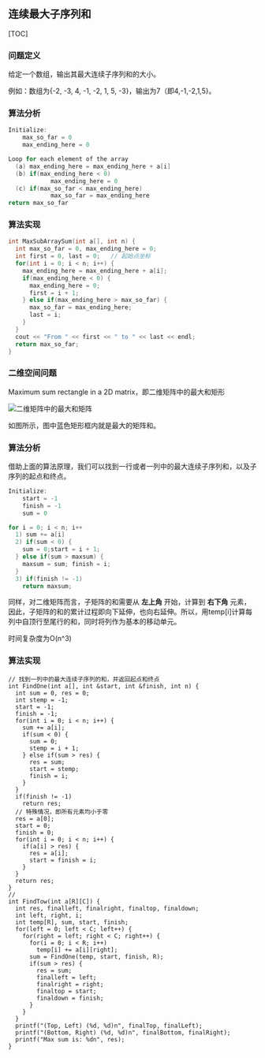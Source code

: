 ## 连续最大子序列和

[TOC]


### 问题定义

给定一个数组，输出其最大连续子序列和的大小。

例如：数组为{-2, -3, 4, -1, -2, 1, 5, -3}，输出为7（即4,-1,-2,1,5}。

### 算法分析

```cpp
Initialize:
    max_so_far = 0
    max_ending_here = 0

Loop for each element of the array
  (a) max_ending_here = max_ending_here + a[i]
  (b) if(max_ending_here < 0)
            max_ending_here = 0
  (c) if(max_so_far < max_ending_here)
            max_so_far = max_ending_here
return max_so_far
```

### 算法实现

```cpp
int MaxSubArraySum(int a[], int n) {
  int max_so_far = 0, max_ending_here = 0;
  int first = 0, last = 0;   // 起始点坐标
  for(int i = 0; i < n; i++) {
    max_ending_here = max_ending_here + a[i];
    if(max_ending_here < 0) {
      max_ending_here = 0;
      first = i + 1;
    } else if(max_ending_here > max_so_far) {
      max_so_far = max_ending_here;
      last = i;
    }
  }
  cout << "From " << first << " to " << last << endl;
  return max_so_far;
}
```

### 二维空间问题

Maximum sum rectangle in a 2D matrix，即二维矩阵中的最大和矩形

![二维矩阵中的最大和矩阵](http://on64c9tla.bkt.clouddn.com/Algorithm/2weijuzhensum.png)

如图所示，图中蓝色矩形框内就是最大的矩阵和。

### 算法分析

借助上面的算法原理，我们可以找到一行或者一列中的最大连续子序列和，以及子序列的起点和终点。

```cpp
Initialize:
    start = -1
    finish = -1
    sum = 0

for i = 0; i < n; i++
  1) sum += a[i]
  2) if(sum < 0) {
    sum = 0;start = i + 1;
  } else if(sum > maxsum) {
    maxsum = sum; finish = i;
  }
  3) if(finish != -1)
    return maxsum;
```

同样，对二维矩阵而言，子矩阵的和需要从 **左上角** 开始，计算到 **右下角** 元素，因此，子矩阵的和的累计过程即向下延伸，也向右延伸。所以，用temp[i]计算每列中自顶行至尾行的和，同时将列作为基本的移动单元。

时间复杂度为O(n^3)

### 算法实现

```
// 找到一列中的最大连续子序列的和，并返回起点和终点
int FindOne(int a[], int &start, int &finish, int n) {
  int sum = 0, res = 0;
  int stemp = -1;
  start = -1;
  finish = -1;
  for(int i = 0; i < n; i++) {
    sum += a[i];
    if(sum < 0) {
      sum = 0;
      stemp = i + 1;
    } else if(sum > res) {
      res = sum;
      start = stemp;
      finish = i;
    }
  }
  if(finish != -1)
    return res;
  // 特殊情况，即所有元素均小于零
  res = a[0];
  start = 0;
  finish = 0;
  for(int i = 0; i < n; i++) {
    if(a[i] > res) {
      res = a[i];
      start = finish = i;
    }
  }
  return res;
}
//
int FindTow(int a[R][C]) {
  int res, finalleft, finalright, finaltop, finaldown;
  int left, right, i;
  int temp[R], sum, start, finish;
  for(left = 0; left < C; left++) {
    for(right = left; right < C; right++) {
      for(i = 0; i < R; i++)
        temp[i] += a[i][right];
      sum = FindOne(temp, start, finish, R);
      if(sum > res) {
        res = sum;
        finalleft = left;
        finalright = right;
        finaltop = start;
        finaldown = finish;
      }
    }
  }
  printf("(Top, Left) (%d, %d)n", finalTop, finalLeft);
  printf("(Bottom, Right) (%d, %d)n", finalBottom, finalRight);
  printf("Max sum is: %dn", res);
}
```
